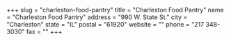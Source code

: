 +++
slug = "charleston-food-pantry"
title = "Charleston Food Pantry"
name = "Charleston Food Pantry"
address = "990 W. State St."
city = "Charleston"
state = "IL"
postal = "61920"
website = ""
phone = "217 348-3030"
fax = ""
+++
